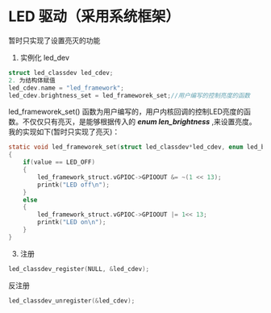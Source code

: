 # LED 驱动（采用系统框架）
暂时只实现了设置亮灭的功能
1. 实例化 led_dev
```c
struct led_classdev led_cdev;
2. 为结构体赋值
led_cdev.name = "led_framework";
led_cdev.brightness_set = led_frameworek_set;//用户编写的控制亮度的函数
```
led_frameworek_set() 函数为用户编写的，用户内核回调的控制LED亮度的函数。不仅仅只有亮灭，是能够根据传入的 ***enum len_brightness*** ,来设置亮度。我的实现如下(暂时只实现了亮灭)：
```c
static void led_frameworek_set(struct led_classdev*led_cdev, enum led_brightness value)
{
	if(value == LED_OFF)
	{
		led_framework_struct.vGPIOC->GPIOOUT &= ~(1 << 13);
		printk("LED off\n");
	}
	else
	{
		led_framework_struct.vGPIOC->GPIOOUT |= 1<< 13;
		printk("LED on\n");
	}
}
```
3. 注册
```c
led_classdev_register(NULL, &led_cdev);
```
反注册
```c
led_classdev_unregister(&led_cdev);
```

